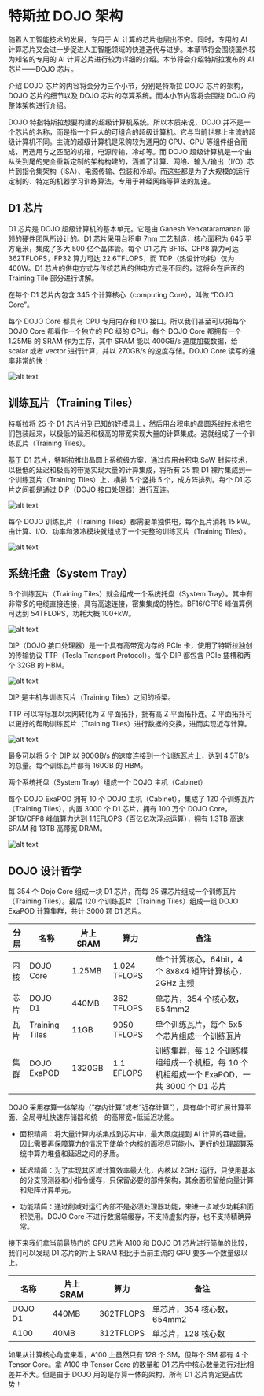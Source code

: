 <!--Copyright © 适用于[License](https://github.com/chenzomi12/AISystem)版权许可-->

# 特斯拉 DOJO 架构

随着人工智能技术的发展，专用于 AI 计算的芯片也层出不穷。同时，专用的 AI 计算芯片又会进一步促进人工智能领域的快速迭代与进步。本章节将会围绕国外较为知名的专用的 AI 计算芯片进行较为详细的介绍。本节将会介绍特斯拉发布的 AI 芯片——DOJO 芯片。

介绍 DOJO 芯片的内容将会分为三个小节，分别是特斯拉 DOJO 芯片的架构，DOJO 芯片的细节以及 DOJO 芯片的存算系统。而本小节内容将会围绕 DOJO 的整体架构进行介绍。

DOJO 特指特斯拉想要构建的超级计算机系统。所以本质来说，DOJO 并不是一个芯片的名称，而是指一个巨大的可组合的超级计算机。它与当前世界上主流的超级计算机不同。主流的超级计算机是采购较为通用的 CPU、GPU 等组件组合而成，再选用与之匹配的机箱，电源传输，冷却等。而 DOJO 超级计算机是一个由从头到尾的完全重新定制的架构构建的，涵盖了计算、网络、输入/输出（I/O）芯片到指令集架构（ISA）、电源传输、包装和冷却。而这些都是为了大规模的运行定制的、特定的机器学习训练算法，专用于神经网络等算法的加速。

## D1 芯片

D1 芯片是 DOJO 超级计算机的基本单元。它是由 Ganesh Venkataramanan 带领的硬件团队所设计的。D1 芯片采用台积电 7nm 工艺制造，核心面积为 645 平方毫米，集成了多大 500 亿个晶体管。每个 D1 芯片 BF16、CFP8 算力可达 362TFLOPS，FP32 算力可达 22.6TFLOPS，而 TDP（热设计功耗）仅为 400W。D1 芯片的供电方式与传统芯片的供电方式是不同的，这将会在后面的 Training Tile 部分进行讲解。

在每个 D1 芯片内包含 345 个计算核心（computing Core），叫做 “DOJO Core”。

每个 DOJO Core 都具有 CPU 专用内存和 I/O 接口。所以我们甚至可以把每个 DOJO Core 都看作一个独立的 PC 级的 CPU。每个 DOJO Core 都拥有一个 1.25MB 的 SRAM 作为主存，其中 SRAM 能以 400GB/s 速度加载数据，给 scalar 或者 vector 进行计算，并以 270GB/s 的速度存储。DOJO Core 读写的速率非常的快！

![alt text](./../images/02Hardware05Abroad/dojo-Core.png)

## 训练瓦片（Training Tiles）

特斯拉将 25 个 D1 芯片分到已知的好模具上，然后用台积电的晶圆系统技术把它们包装起来，以极低的延迟和极高的带宽实现大量的计算集成。这就组成了一个训练瓦片（Training Tiles）。

基于 D1 芯片，特斯拉推出晶圆上系统级方案，通过应用台积电 SoW 封装技术，以极低的延迟和极高的带宽实现大量的计算集成，将所有 25 颗 D1 裸片集成到一个训练瓦片（Training Tiles）上，横排 5 个竖排 5 个，成方阵排列。每个 D1 芯片之间都是通过 DIP（DOJO 接口处理器）进行互连。

![alt text](./../images/02Hardware05Abroad/tile.png)

每个 DOJO 训练瓦片（Training Tiles）都需要单独供电，每个瓦片消耗 15 kW。由计算、I/O、功率和液冷模块就组成了一个完整的训练瓦片（Training Tiles）。

![alt text](./../images/02Hardware05Abroad/training-tile.jpg)

## 系统托盘（System Tray）

6 个训练瓦片（Training Tiles）就会组成一个系统托盘（System Tray）。其中有非常多的电缆直接连接，具有高速连接，密集集成的特性。BF16/CFP8 峰值算例可达到 54TFLOPS，功耗大概 100+kW。

![alt text](./../images/02Hardware05Abroad/system-tray.png)

DIP（DOJO 接口处理器）是一个具有高带宽内存的 PCIe 卡，使用了特斯拉独创的传输协议 TTP（Tesla Transport Protocol）。每个 DIP 都包含 PCIe 插槽和两个 32GB 的 HBM。

![alt text](./../images/02Hardware05Abroad/DIP.png)

DIP 是主机与训练瓦片（Training Tiles）之间的桥梁。

TTP 可以将标准以太网转化为 Z 平面拓扑，拥有高 Z 平面拓扑连。Z 平面拓扑可以更好的帮助训练瓦片（Training Tiles）进行数据的交换，进而实现近存计算。

![alt text](./../images/02Hardware05Abroad/system-tray&dip.png)

最多可以将 5 个 DIP 以 900GB/s 的速度连接到一个训练瓦片上，达到 4.5TB/s 的总量。每个训练瓦片都有 160GB 的 HBM。

两个系统托盘（System Tray）组成一个 DOJO 主机（Cabinet）

每个 DOJO ExaPOD 拥有 10 个 DOJO 主机（Cabinet），集成了 120 个训练瓦片（Training Tiles），内置 3000 个 D1 芯片，拥有 100 万个 DOJO Core，BF16/CFP8 峰值算力达到 1.1EFLOPS（百亿亿次浮点运算），拥有 1.3TB 高速 SRAM 和 13TB 高带宽 DRAM。

![alt text](./../images/02Hardware05Abroad/exaPOD.png)

## DOJO 设计哲学

每 354 个 Dojo Core 组成一块 D1 芯片，而每 25 课芯片组成一个训练瓦片（Training Tiles）。最后 120 个训练瓦片（Training Tiles）组成一组 DOJO ExaPOD 计算集群，共计 3000 颗 D1 芯片。

| 分层 | 名称           | 片上 SRAM | 算力         | 备注                                                         |
| ---- | -------------- | -------- | ------------ | ------------------------------------------------------------ |
| 内核 | DOJO Core      | 1.25MB   | 1.024 TFLOPS | 单个计算核心，64bit，4 个 8x8x4 矩阵计算核心，2GHz 主频        |
| 芯片 | DOJO D1        | 440MB    | 362 TFLOPS   | 单芯片，354 个核心数，654mm2                                  |
| 瓦片 | Training Tiles | 11GB     | 9050 TFLOPS  | 单个训练瓦片，每个 5x5 个芯片组成一个训练瓦片                |
| 集群 | DOJO ExaPOD    | 1320GB   | 1.1 EFLOPS   | 训练集群，每 12 个训练模组组成一个机柜，每 10 个机柜组成一个 ExaPOD，一共 3000 个 D1 芯片 |

DOJO 采用存算一体架构（“存内计算”或者“近存计算”），具有单个可扩展计算平面、全局寻址快速存储器和统一的高带宽+低延迟功能。

* 面积精简：将大量计算内核集成到芯片中，最大限度提到 AI 计算的吞吐量。因此需要再保障算力的情况下使单个内核的面积尽可能小，更好的处理超算系统中算力堆叠和延迟之间的矛盾。

* 延迟精简：为了实现其区域计算效率最大化，内核以 2GHz 运行，只使用基本的分支预测器和小指令缓存，只保留必要的部件架构，其余面积留给向量计算和矩阵计算单元。

* 功能精简：通过削减对运行内部不是必须处理器功能，来进一步减少功耗和面积使用。DOJO Core 不进行数据端缓存，不支持虚拟内存，也不支持精确异常。

接下来我们拿当前最热门的 GPU 芯片 A100 和 DOJO D1 芯片进行简单的比较，我们可以发现 D1 芯片的片上 SRAM 相比于当前主流的 GPU 要多一个数量级以上。

| 名称    | 片上 SRAM | 算力      | 备注                      |
| ------- | -------- | --------- | ------------------------- |
| DOJO D1 | 440MB    | 362TFLOPS | 单芯片，354 核心数，654mm2 |
| A100    | 40MB     | 312TFLOPS | 单芯片，128 核心数         |

如果从计算核心角度来看，A100 上虽然只有 128 个 SM，但每个 SM 都有 4 个 Tensor Core。拿 A100 中 Tensor Core 的数量和 D1 芯片中核心数量进行对比相差并不大。但是由于 DOJO 用的是存算一体的架构，所有 D1 芯片肯定更占优势！
